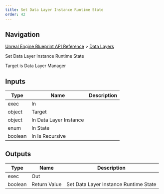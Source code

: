```yaml
---
title: Set Data Layer Instance Runtime State
order: 42
---
```

## Navigation

[Unreal Engine Blueprint API Reference](https://dev.epicgames.com/documentation/en-us/unreal-engine/BlueprintAPI) > [Data Layers](https://dev.epicgames.com/documentation/en-us/unreal-engine/BlueprintAPI/DataLayers)

Set Data Layer Instance Runtime State

Target is Data Layer Manager

## Inputs

| Type | Name | Description |
| --- | --- | --- |
| exec | In |  |
| object | Target |  |
| object | In Data Layer Instance |  |
| enum | In State |  |
| boolean | In Is Recursive |  |

## Outputs

| Type | Name | Description |
| --- | --- | --- |
| exec | Out |  |
| boolean | Return Value | Set Data Layer Instance Runtime State |

